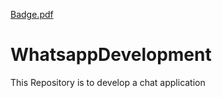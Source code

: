 [Badge.pdf](https://github.com/Pradeepsri004/WhatsappDevelopment/files/9799263/Badge.pdf)
# WhatsappDevelopment
This Repository is to develop a chat application
